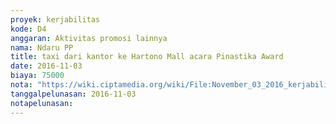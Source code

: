 ```yaml
---
proyek: kerjabilitas
kode: D4
anggaran: Aktivitas promosi lainnya
nama: Ndaru PP
title: taxi dari kantor ke Hartono Mall acara Pinastika Award
date: 2016-11-03
biaya: 75000
nota: "https://wiki.ciptamedia.org/wiki/File:November_03_2016_kerjabilitas_D4_taxi_dari_kantor_ke_HartonoMall_inok396.jpg"
tanggalpelunasan: 2016-11-03
notapelunasan:
---
```

